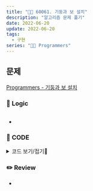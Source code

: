 ```yaml
---
title: "👩‍💻 60061. 기둥과 보 설치"
description: "알고리즘 문제 풀기"
date: 2022-06-20
update: 2022-06-20
tags:
  - 구현
series: "👩‍💻 Programmers"
---
```


## 문제
[Programmers - 기둥과 보 설치](https://programmers.co.kr/learn/courses/30/lessons/60061)

### 📍 **Logic**

```java

```
- 

### 📄 **CODE**

<details>
  <summary>코드 보기/접기💫</summary>
    <div markdown="1">

	
  	</div>
</details>

### ✏️ **Review**
- 